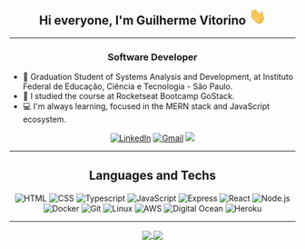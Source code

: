 <div>
  <h2 align="center">Hi everyone, I'm Guilherme Vitorino
    <img src="https://raw.githubusercontent.com/ABSphreak/ABSphreak/master/gifs/Hi.gif" width="30px" height="30px">
  </h2>
  <hr>
  <h3 align="center"><strong>Software Developer</strong></h3>

</div>

- 📘 Graduation Student of Systems Analysis and Development, at Instituto Federal de Educação, Ciência e Tecnologia - São Paulo.  
- 🚀 I studied the course at Rocketseat Bootcamp GoStack. 
- 💻 I'm always learning, focused in the MERN stack and JavaScript ecosystem. 

<div align="center">

  [![LinkedIn](https://img.shields.io/badge/linkedin-%230077B5.svg?style=for-the-badge&logo=linkedin&logoColor=white)][linkedin]
  [![Gmail](https://img.shields.io/badge/Gmail-D14836?style=for-the-badge&logo=gmail&logoColor=white)][gmail]
  <img src="https://img.shields.io/badge/-Rocketseat-blueviolet?style=for-the-badge" target="_blank">
</div>

--- 
<div align="center">
  <h2>Languages and Techs</h2>

  <img align="center" alt="HTML" height="60" width="60" src="https://cdn.jsdelivr.net/gh/devicons/devicon/icons/html5/html5-original.svg">
  <img align="center" alt="CSS" height="60" width="60" src="https://cdn.jsdelivr.net/gh/devicons/devicon/icons/css3/css3-original.svg">
  <img align="center" alt="Typescript" height="60" width="60" src="https://cdn.jsdelivr.net/gh/devicons/devicon/icons/typescript/typescript-original.svg">
  <img align="center" alt="JavaScript" height="60" width="60" src="https://cdn.jsdelivr.net/gh/devicons/devicon/icons/javascript/javascript-original.svg">
  <img align="center" alt="Express" height="60" width="60" src="https://cdn.jsdelivr.net/gh/devicons/devicon/icons/express/express-original.svg">
  <img align="center" alt="React" height="60" width="60" src="https://cdn.jsdelivr.net/gh/devicons/devicon/icons/react/react-original.svg">
  <img align="center" alt="Node.js" height="60" width="60" src="https://cdn.jsdelivr.net/gh/devicons/devicon/icons/nodejs/nodejs-original.svg">
  
  <br>

  <img align="center" alt="Docker" height="60" width="60" src="https://cdn.jsdelivr.net/gh/devicons/devicon/icons/docker/docker-original.svg">
  <img align="center" alt="Git" height="60" width="60" src="https://cdn.jsdelivr.net/gh/devicons/devicon/icons/git/git-original.svg">
  <img align="center" alt="Linux" height="60" width="60" src="https://cdn.jsdelivr.net/gh/devicons/devicon/icons/linux/linux-original.svg">
  <img align="center" alt="AWS" height="60" width="60" src="https://cdn.jsdelivr.net/gh/devicons/devicon/icons/amazonwebservices/amazonwebservices-original.svg">
  <img align="center" alt="Digital Ocean" height="60" width="60" src="https://cdn.jsdelivr.net/gh/devicons/devicon/icons/digitalocean/digitalocean-original.svg">
  <img align="center" alt="Heroku" height="60" width="60" src="https://cdn.jsdelivr.net/gh/devicons/devicon/icons/heroku/heroku-plain.svg">
</div>

---

<div align="center">
  <a href="https://github.com/vitorinoguilherme/vitorinoguilherme">
    <img align="center" src="https://github-readme-stats.vercel.app/api?username=vitorinoguilherme&show_icons=true&theme=tokyonight&include_all_commits=true&count_private=true&border_color=58A6FF" />
  </a>
  <a href="https://github.com/vitorinoguilherme/vitorinoguilherme">
    <img align="center" src="https://github-readme-stats.vercel.app/api/top-langs/?username=vitorinoguilherme&show_icons=true&theme=tokyonight&layout=compact&langs_count=7&exclude_repo=ifsp-pdwel-project,ifsp-pdwel&border_color=58A6FF" />
  </a>
</div>

[linkedin]: https://linkedin.com/in/vitorinoguilherme
[gmail]: mailto:guilhermevitorino.dev@gmail.com

